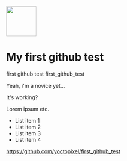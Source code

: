 <!-- ![logo] (https://avatars1.githubusercontent.com/u/7441772?s=460) -->

<img src="https://avatars1.githubusercontent.com/u/7441772?s=460" width="80">

# My first github test

first github test
first_github_test

Yeah, i'm a novice yet...

It's working?

Lorem ipsum etc.

* List item 1
* List item 2
* List item 3
* List item 4

https://github.com/yoctopixel/first_github_test

